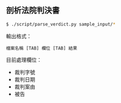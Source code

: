 剖析法院判決書
----------

```bash
$ ./script/parse_verdict.py sample_input/*
```

輸出格式：
```
檔案名稱 [TAB] 欄位 [TAB] 結果
```

目前處理欄位：
  * 裁判字號
  * 裁判日期
  * 裁判案由
  * 被告
